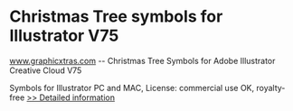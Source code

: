 # Christmas Tree symbols for Illustrator V75
www.graphicxtras.com -- Christmas Tree Symbols for Adobe Illustrator Creative Cloud V75

Symbols for Illustrator PC and MAC, License: commercial use OK, royalty-free
[>> Detailed information](https://secure.shareit.com/shareit/product.html?productid=300469192&affiliateid=200057808)
